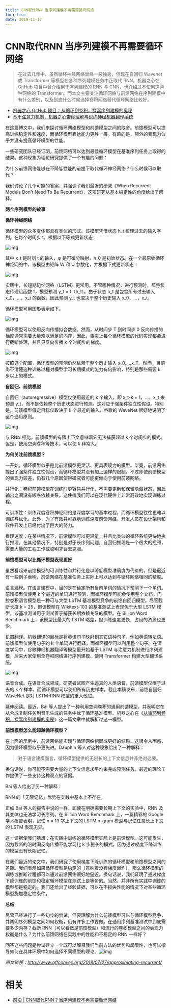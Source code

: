 ```yaml
---
title: CNN取代RNN 当序列建模不再需要循环网络
toc: true
date: 2019-11-17
---
```

# CNN取代RNN 当序列建模不再需要循环网络

> 在过去几年中，虽然循环神经网络曾经一枝独秀，但现在自回归 Wavenet 或 Transformer 等模型在各种序列建模任务中正取代 RNN。机器之心在 GitHub 项目中曾介绍用于序列建模的 RNN 与 CNN，也介绍过不使用这两种网络的 Transformer。而本文主要关注循环网络与前馈网络在序列建模中有什么差别，以及到底什么时候选择卷积网络替代循环网络比较好。



- [机器之心 GitHub 项目：从循环到卷积，探索序列建模的奥秘 ](http://mp.weixin.qq.com/s?__biz=MzA3MzI4MjgzMw==&mid=2650740767&idx=1&sn=e66508400834c854478aa4fc2cb5d727&chksm=871adc61b06d5577f16aa8dd7adf6b6a7462e7fc1e7cb03a2bd9197e94b7566eb2cf8cdb82d0&scene=21#wechat_redirect)
- [基于注意力机制，机器之心带你理解与训练神经机器翻译系统 ](http://mp.weixin.qq.com/s?__biz=MzA3MzI4MjgzMw==&mid=2650742155&idx=1&sn=137825a13a4c31fffb6b2347c0304366&chksm=871ad9f5b06d50e31e2857a08a4a9ae9f57fd0191be580952d80f1518779594670cccc903fbe&scene=21#wechat_redirect)



在这篇博文中，我们来探讨循环网络模型和前馈模型之间的取舍。前馈模型可以提高训练稳定性和速度，而循环模型表达能力更胜一筹。有趣的是，额外的表现力似乎并没有提高循环模型的性能。



一些研究团队已经证明，前馈网络可以达到最佳循环模型在基准序列任务上取得的结果。这种现象为理论研究提供了一个有趣的问题：



为什么前馈网络能够在不降低性能的前提下取代循环神经网络？什么时候可以取代？



我们讨论了几个可能的答案，并强调了我们最近的研究《When Recurrent Models Don't Need To Be Recurrent》，这项研究从基本稳定性的角度给出了解释。



**两个序列模型的故事**



**循环神经网络**



循环模型的众多变体都具有类似的形式。该模型凭借状态 h_t 梳理过去的输入序列。在每个时间步 t，根据以下等式更新状态：



![img](https://mmbiz.qpic.cn/mmbiz_png/KmXPKA19gWiboeI2T4xmrqTg9jkwqqU7YX0YH1KUKWnv28optPXCzz4oY2ic1aLMhS7IhHBUm6Smt1sZx2icGtI5g/640?wx_fmt=png&tp=webp&wxfrom=5&wx_lazy=1&wx_co=1)



其中 x_t 是时刻 t 的输入，φ 是可微分映射，h_0 是初始状态。在一个最原始循环神经网络中，该模型由矩阵 W 和 U 参数化，并根据下式更新状态：



![img](https://mmbiz.qpic.cn/mmbiz_png/KmXPKA19gWiboeI2T4xmrqTg9jkwqqU7YZ80ZW2xialpfUSMo03G4r6D7DNvQmQFwR3H6GHnynEMvJ7zVZaicgZ4w/640?wx_fmt=png&tp=webp&wxfrom=5&wx_lazy=1&wx_co=1)



实践中，长短期记忆网络（LSTM）更常用。不管哪种情况，进行预测时，都将状态传递给函数 f，模型预测 y_t = f（h_t）。由于状态 h_t 是包含所有过去输入 x_0，...，x_t 的函数，因此预测 y_t 也取决于整个历史输入 x_0，...，x_t。



循环模型可用图形表示如下。





![img](https://mmbiz.qpic.cn/mmbiz_png/KmXPKA19gWiboeI2T4xmrqTg9jkwqqU7YCYzGq47R4SnSwpdc4eiaoGQ88DibJGOUHb2AxWqzXPQn8bnymp4c9hVg/640?wx_fmt=png&tp=webp&wxfrom=5&wx_lazy=1&wx_co=1)



循环模型可以使用反向传播拟合数据。然而，从时间步 T 到时间步 0 反向传播的梯度通常需要大量难以满足的内存，因此，事实上每个循环模型的代码实现都会进行截断处理，并且只反向传播 k 个时间步的梯度。



![img](https://mmbiz.qpic.cn/mmbiz_png/KmXPKA19gWiboeI2T4xmrqTg9jkwqqU7YwB94SiammWqU3u6dtPaUcNcLKn8Ln2ZpLpx1guZ98hcutdELDRqwCzg/640?wx_fmt=png&tp=webp&wxfrom=5&wx_lazy=1&wx_co=1)



按照这个配置，循环模型的预测仍然依赖于整个历史输入 x_0,…,x_T。然而，目前尚不清楚这种训练过程对模型学习长期模式的能力有何影响，特别是那些需要 k 步以上的模式。



**自回归、前馈模型**



自回归（autoregressive）模型仅使用最近的 k 个输入，即 x_t-k + 1，...，x_t 来预测 y_t，而不是依赖整个历史状态进行预测。这对应于强条件独立性假设。特别是，前馈模型假定目标仅取决于 k 个最近的输入。谷歌的 WaveNet 很好地说明了这个通用原则。





![img](https://mmbiz.qpic.cn/mmbiz_gif/KmXPKA19gWiboeI2T4xmrqTg9jkwqqU7YB8pU8kqqkotukvECwbIn91eDJc0aPktGcvcgFWl8bicPyODiblcjbfzQ/640?wx_fmt=gif&tp=webp&wxfrom=5&wx_lazy=1)



与 RNN 相比，前馈模型的有限上下文意味着它无法捕获超过 k 个时间步的模式。但是，使用空洞卷积等技术，可以使 k 非常大。



**为何关注前馈模型？**



一开始，循环模型似乎是比前馈模型更灵活、更具表现力的模型。毕竟，前馈网络提出了强条件独立性假设，而循环模型并没有加上这样的限制。不过即使前馈模型的表现力较差，仍有几个原因使得研究者可能更倾向于使用前馈网络。



并行化：卷积前馈模型在训练时更容易并行化，不需要更新和保留隐藏状态，因此输出之间没有顺序依赖关系。这使得我们可以在现代硬件上非常高效地实现训练过程。

可训练性：训练深度卷积神经网络是深度学习的基本过程，而循环模型往往更难以训练与优化。此外，为了有效并可靠地训练深度前馈网络，开发人员在设计架构和软件开发上已经付出了巨大的努力。



推理速度：在某些情况下，前馈模型可以更轻量，并且比类似的循环系统更快地执行推理。在其他情况下，特别是对于长序列问题，自回归推理是一个很大的瓶颈，需要大量的工程工作或聪明才智去克服。



**前馈模型可以比循环模型表现更好**



虽然看起来前馈模型的可训练性和并行化是以降低模型准确度为代价的，但是最近有一些例子表明，前馈网络在基准任务上实际上可以达到与循环网络相同的精度。



语言建模。在语言建模中，目的是在给定所有当前单词的情况下预测下一个单词。前馈模型仅使用 k 个最近的单词进行预测，而循环模型可能会使用整个文档。门控卷积语言模型是一种可与大型 LSTM 基准模型竞争的前馈自回归模型。尽管截断长度 k = 25，但该模型在 Wikitext-103 的基准测试上表现优于大型 LSTM 模型，该基准测试用于测试善于捕获长期依赖关系的模型。在 Billion Word Benchmark 上，该模型比最大的 LSTM 略差，但训练速度更快，占用的资源也更少。



机器翻译。机器翻译的目标是将英语句子映射到其它语种句子，例如英语转法语。前馈模型仅使用句子的 k 个单词进行翻译，而循环模型可以利用整个句子。在深度学习中，谷歌神经机器翻译等模型最开始基于 LSTM 与注意力机制进行序列建模，后来大家使用全卷积网络进行序列建模、使用 Transformer 构建大型翻译系统。



![img](https://mmbiz.qpic.cn/mmbiz_gif/KmXPKA19gWiboeI2T4xmrqTg9jkwqqU7Y6pvWoIEs6ItMxMcqNt321cY7gryzGMkhnvUmzr268rCNibKbbgibic8zw/640?wx_fmt=gif&tp=webp&wxfrom=5&wx_lazy=1)



语音合成。在语音合成领域，研究者试图产生逼真的人类语音。前馈模型仅限于过去的 k 个样本，而循环模型可以使用所有历史样本。截止本稿发布，前馈自回归 WaveNet 是对 LSTM-RNN 模型的重大改进。



延伸阅读。最近，Bai 等人提出了一种利用空洞卷积的通用前馈模型，并表明它在从合成复制任务到音乐生成的任务中优于循环基准模型。机器之心在《[从循环到卷积，探索序列建模的奥秘](http://mp.weixin.qq.com/s?__biz=MzA3MzI4MjgzMw==&mid=2650740767&idx=1&sn=e66508400834c854478aa4fc2cb5d727&chksm=871adc61b06d5577f16aa8dd7adf6b6a7462e7fc1e7cb03a2bd9197e94b7566eb2cf8cdb82d0&scene=21#wechat_redirect)》这一篇文章中就解析过这一模型。



**前馈模型怎么能超越循环模型？**



在上面的示例中，前馈网络能实现与循环网络相同或更好的结果。这很令人困惑，因为循环模型似乎更先进。Dauphin 等人对这种现象给出了一种解释：



> 对于语言建模而言，循环模型提供的无限长的上下文信息并非绝对必要。



换句话说，你可能不需要大量的上下文信息求平均来完成预测任务。最近的理论工作提供了一些支持这种观点的证据。



Bai 等人给出了另一种解释：



RNN 的「无限记忆」优势在实践中基本上不存在。



正如 Bai 等人的报告中说的一样，即使在明确需要长期上下文的实验中，RNN 及其变体也无法学习长序列。在 Billion Word Benchmark 上，一篇精彩的 Google 学术报告表明，记忆 n = 13 字上下文的 LSTM n-gram 模型与记忆任意长上下文的 LSTM 表现无异。



这一证据使我们猜想：在实践中训练的循环模型实际上是前馈模型。这可能发生，因为截断的沿时间反向传播不能学习比 k 步更长的模式，因为通过梯度下降训练的模型没有长期记忆。



在我们最近的论文中，我们研究了使用梯度下降训练的循环模型和前馈模型之间的差距。我们表示如果循环模型是稳定的（意味着没有梯度爆炸），那么循环模型的训练或推断过程都可以通过前馈网络很好地逼近。换句话说，我们证明了通过梯度下降训练的前馈和稳定循环模型在测试上是等价的。当然，并非所有实践中训练的模型都是稳定的。我们还给出了经验证据，可以在不损失性能的情况下对某些循环模型施加稳定性条件。



**总结**



尽管已经进行了一些初步的尝试，但要理解为什么前馈模型可以与循环模型竞争，并阐明序列模型之间如何权衡，仍有许多工作要做。在通用序列基准测试中到底需要多少内存？截断 RNN（可以看做是前馈模型）和流行的卷积模型之间的表现力权衡是什么？为什么前馈网络在实践中的性能和不稳定的 RNN 一样好？



回答这些问题是尝试建立一个既可以解释我们当前方法的优势和局限性，也可以指导如何在具体环境中如何选择不同模型的理论。![img](https://mmbiz.qpic.cn/mmbiz_png/KmXPKA19gW8Zfpicd40EribGuaFicDBCRH6IOu1Rnc4T3W3J1wE0j6kQ6GorRSgicib0fmNrj3yzlokup2jia9Z0YVeA/640?wx_fmt=png&tp=webp&wxfrom=5&wx_lazy=1&wx_co=1)



*原文链接：http://www.offconvex.org/2018/07/27/approximating-recurrent/*


# 相关

- [前沿 | CNN取代RNN？当序列建模不再需要循环网络](https://mp.weixin.qq.com/s?__biz=MzA3MzI4MjgzMw==&mid=2650746674&idx=2&sn=b365adc25905064891266f978d4aadf0&chksm=871aeb4cb06d625a39bb1af319430d549b002de1b8402c86471088579546d066ec5145cceb09&mpshare=1&scene=1&srcid=0807SHmpw9BoSMAikDwo1N9T#rd)
